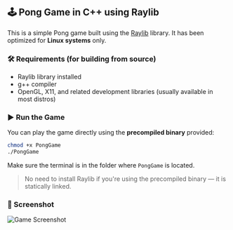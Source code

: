 ## 🕹️ Pong Game in C++ using Raylib

This is a simple Pong game built using the [Raylib](https://www.raylib.com/) library.
It has been optimized for **Linux systems** only.

### 🛠️ Requirements (for building from source)

* Raylib library installed
* g++ compiler
* OpenGL, X11, and related development libraries (usually available in most distros)

### ▶️ Run the Game

You can play the game directly using the **precompiled binary** provided:

```bash
chmod +x PongGame
./PongGame
```

Make sure the terminal is in the folder where `PongGame` is located.

> No need to install Raylib if you're using the precompiled binary — it is statically linked.

### 📸 Screenshot

![Game Screenshot](https://i.imgur.com/Kpm2cBF.png)

